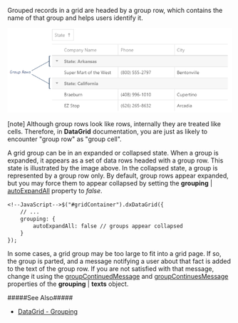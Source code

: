 Grouped records in a grid are headed by a group row, which contains the name of that group and helps users identify it.

![DevExtreme DataGrid GroupRows](/images/DataGrid/GroupRows.png)

[note] Although group rows look like rows, internally they are treated like cells. Therefore, in **DataGrid** documentation, you are just as likely to encounter "group row" as "group cell".

A grid group can be in an expanded or collapsed state. When a group is expanded, it appears as a set of data rows headed with a group row. This state is illustrated by the image above. In the collapsed state, a group is represented by a group row only. By default, group rows appear expanded, but you may force them to appear collapsed by setting the **grouping** | [autoExpandAll](/api-reference/10%20UI%20Widgets/dxDataGrid/1%20Configuration/grouping/autoExpandAll.md '/Documentation/ApiReference/UI_Widgets/dxDataGrid/Configuration/grouping/#autoExpandAll') property to *false*.

	<!--JavaScript-->$("#gridContainer").dxDataGrid({
        // ...
        grouping: {
            autoExpandAll: false // groups appear collapsed
        }
	});
    
In some cases, a grid group may be too large to fit into a grid page. If so, the group is parted, and a message notifying a user about that fact is added to the text of the group row. If you are not satisfied with that message, change it using the [groupContinuedMessage](/api-reference/10%20UI%20Widgets/dxDataGrid/1%20Configuration/grouping/texts/groupContinuedMessage.md '/Documentation/ApiReference/UI_Widgets/dxDataGrid/Configuration/grouping/texts/#groupContinuedMessage') and [groupContinuesMessage](/api-reference/10%20UI%20Widgets/dxDataGrid/1%20Configuration/grouping/texts/groupContinuesMessage.md '/Documentation/ApiReference/UI_Widgets/dxDataGrid/Configuration/grouping/texts/#groupContinuesMessage') properties of the **grouping** | **texts** object.

#####See Also#####
- [DataGrid - Grouping](/Documentation/Guide/UI_Widgets/Data_Grid/Grouping/#Grouping)   